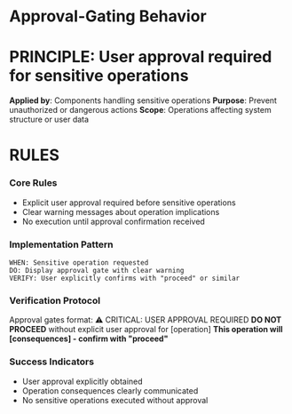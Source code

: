 # Approval-Gating Behavior

# PRINCIPLE: User approval required for sensitive operations
**Applied by**: Components handling sensitive operations
**Purpose**: Prevent unauthorized or dangerous actions
**Scope**: Operations affecting system structure or user data

# RULES

### Core Rules
- Explicit user approval required before sensitive operations
- Clear warning messages about operation implications
- No execution until approval confirmation received

### Implementation Pattern
```
WHEN: Sensitive operation requested
DO: Display approval gate with clear warning
VERIFY: User explicitly confirms with "proceed" or similar
```

### Verification Protocol
Approval gates format:
⚠️ CRITICAL: USER APPROVAL REQUIRED
**DO NOT PROCEED** without explicit user approval for [operation]
**This operation will [consequences] - confirm with "proceed"**

### Success Indicators
- User approval explicitly obtained
- Operation consequences clearly communicated
- No sensitive operations executed without approval